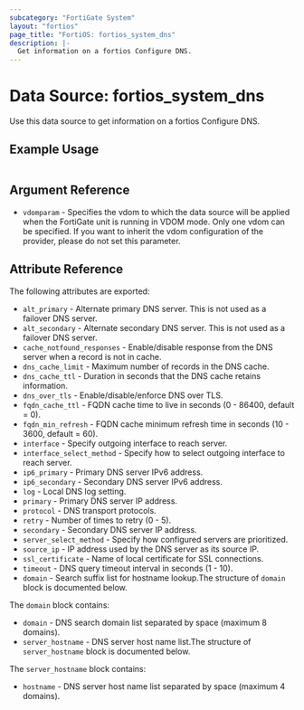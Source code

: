 ```yaml
---
subcategory: "FortiGate System"
layout: "fortios"
page_title: "FortiOS: fortios_system_dns"
description: |-
  Get information on a fortios Configure DNS.
---
```


# Data Source: fortios_system_dns
Use this data source to get information on a fortios Configure DNS.


## Example Usage

```hcl

```

## Argument Reference

* `vdomparam` - Specifies the vdom to which the data source will be applied when the FortiGate unit is running in VDOM mode. Only one vdom can be specified. If you want to inherit the vdom configuration of the provider, please do not set this parameter.

## Attribute Reference

The following attributes are exported:

* `alt_primary` - Alternate primary DNS server. This is not used as a failover DNS server.
* `alt_secondary` - Alternate secondary DNS server. This is not used as a failover DNS server.
* `cache_notfound_responses` - Enable/disable response from the DNS server when a record is not in cache.
* `dns_cache_limit` - Maximum number of records in the DNS cache.
* `dns_cache_ttl` - Duration in seconds that the DNS cache retains information.
* `dns_over_tls` - Enable/disable/enforce DNS over TLS.
* `fqdn_cache_ttl` - FQDN cache time to live in seconds (0 - 86400, default = 0).
* `fqdn_min_refresh` - FQDN cache minimum refresh time in seconds (10 - 3600, default = 60).
* `interface` - Specify outgoing interface to reach server.
* `interface_select_method` - Specify how to select outgoing interface to reach server.
* `ip6_primary` - Primary DNS server IPv6 address.
* `ip6_secondary` - Secondary DNS server IPv6 address.
* `log` - Local DNS log setting.
* `primary` - Primary DNS server IP address.
* `protocol` - DNS transport protocols.
* `retry` - Number of times to retry (0 - 5).
* `secondary` - Secondary DNS server IP address.
* `server_select_method` - Specify how configured servers are prioritized.
* `source_ip` - IP address used by the DNS server as its source IP.
* `ssl_certificate` - Name of local certificate for SSL connections.
* `timeout` - DNS query timeout interval in seconds (1 - 10).
* `domain` - Search suffix list for hostname lookup.The structure of `domain` block is documented below.

The `domain` block contains:

* `domain` - DNS search domain list separated by space (maximum 8 domains).
* `server_hostname` - DNS server host name list.The structure of `server_hostname` block is documented below.

The `server_hostname` block contains:

* `hostname` - DNS server host name list separated by space (maximum 4 domains).
